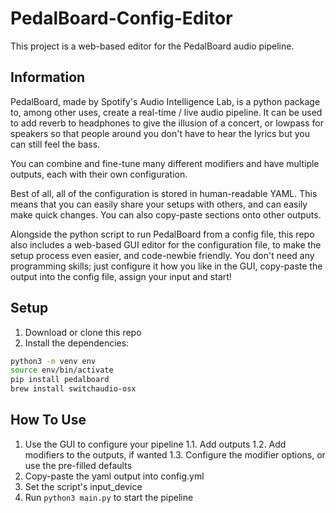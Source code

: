 # PedalBoard-Config-Editor
This project is a web-based editor for the PedalBoard audio pipeline.

## Information
PedalBoard, made by Spotify's Audio Intelligence Lab, is a python package to, among other uses, create a real-time / live audio pipeline. It can be used to add reverb to headphones to give the illusion of a concert, or lowpass for speakers so that people around you don't have to hear the lyrics but you can still feel the bass.

You can combine and fine-tune many different modifiers and have multiple outputs, each with their own configuration.

Best of all, all of the configuration is stored in human-readable YAML. This means that you can easily share your setups with others, and can easily make quick changes. You can also copy-paste sections onto other outputs.

Alongside the python script to run PedalBoard from a config file, this repo also includes a web-based GUI editor for the configuration file, to make the setup process even easier, and code-newbie friendly. You don't need any programming skills; just configure it how you like in the GUI, copy-paste the output into the config file, assign your input and start!

## Setup
1. Download or clone this repo
2. Install the dependencies:
```bash
python3 -m venv env
source env/bin/activate
pip install pedalboard
brew install switchaudio-osx
```

## How To Use
1. Use the GUI to configure your pipeline
1.1. Add outputs
1.2. Add modifiers to the outputs, if wanted
1.3. Configure the modifier options, or use the pre-filled defaults
2. Copy-paste the yaml output into config.yml
3. Set the script's input_device
4. Run `python3 main.py` to start the pipeline